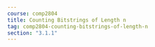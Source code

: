 ```yaml
---
course: comp2804
title: Counting Bitstrings of Length n
tag: comp2804-counting-bitstrings-of-length-n
section: "3.1.1"
---
```

